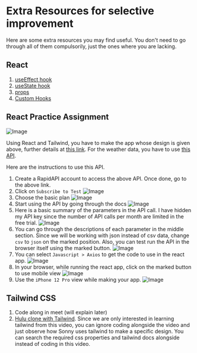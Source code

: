 # Extra Resources for selective improvement

Here are some extra resources you may find useful. You don't need to go through all of them compulsorily, just the ones where you are lacking.

## React
1. [useEffect hook](https://www.youtube.com/watch?v=UVhIMwHDS7k&list=PLf16UKl7nR5ARPKtuI76E-ShyaiKH50IF&index=1&pp=iAQB)
2. [useState hook](https://www.youtube.com/watch?v=kkuq0gTGRFQ&list=PLf16UKl7nR5ARPKtuI76E-ShyaiKH50IF&index=2&pp=iAQB)
3. [props](https://www.youtube.com/watch?v=kHJSNFU7H4U&list=PLf16UKl7nR5ARPKtuI76E-ShyaiKH50IF&index=3&t=461s&pp=iAQB)
4. [Custom Hooks](https://www.youtube.com/watch?v=nshyjApIovo&list=PLf16UKl7nR5ARPKtuI76E-ShyaiKH50IF&index=4&pp=iAQB)

## React Practice Assignment
![Image](https://cdn.dribbble.com/users/2303657/screenshots/14784828/media/c600e5a924a1d6135cdabb57c8b84d25.png?compress=1&resize=1000x750&vertical=center)

Using React and Tailwind, you have to make the app whose design is given above, further details at [this link](https://dribbble.com/shots/14784828-Weather-forecast-interface?showSimilarShots=true&_=1686868787348). For the weather data, you have to use [this API](https://rapidapi.com/visual-crossing-corporation-visual-crossing-corporation-default/api/visual-crossing-weather/). 

Here are the instructions to use this API.

1. Create a RapidAPI account to access the above API. Once done, go to the above link.
2. Click on `Subscribe to Test`  ![Image](https://i.imgur.com/r65kr9Y.png)
3. Choose the basic plan ![Image](https://i.imgur.com/9Tg3Jcf.png)
4. Start using the API by going through the docs ![Image](https://i.imgur.com/y5knbvN.png)
5. Here is a basic summary of the parameters in the API call. I have hidden my API key since the number of API calls per month are limited in the free trial. ![Image](https://i.imgur.com/EnpuxKO.png)
6. You can go through the descriptions of each parameter in the middle section. Since we will be working with json instead of csv data, change `csv` to `json` on the marked position. Also, you can test run the API in the browser itself using the marked button. ![Image](https://i.imgur.com/gqxPHO5.png)
7. You can select `Javascript > Axios` to get the code to use in the react app. ![Image](https://i.imgur.com/Zzo521O.png) 
8. In your browser, while running the react app, click on the marked button to use mobile view ![Image](https://i.imgur.com/V1ykRN9.png)
9. Use the `iPhone 12 Pro` view while making your app. ![Image](https://i.imgur.com/Ya7cG5a.png)

## Tailwind CSS
1. Code along in meet (will explain later)
2. [Hulu clone with Tailwind](https://www.youtube.com/live/MqDlsjc8GLo?feature=share). Since we are only interested in learning tailwind from this video, you can ignore coding alongside the video and just observe how Sonny uses tailwind to make a specific design. You can search the required css properties and tailwind docs alongside instead of coding in this video.

<!-- ## NodeJS -->
<!-- 1. [What is JSONWebToken]() -->
